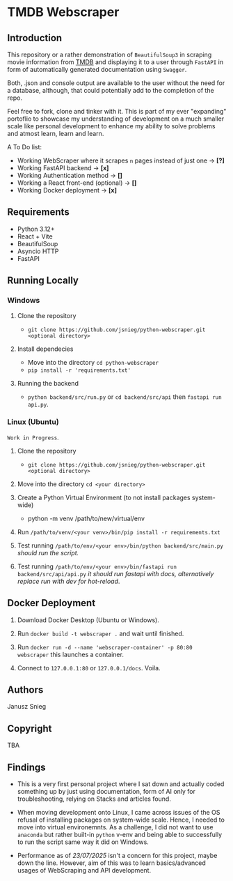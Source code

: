 # TMDB Webscraper

## Introduction

This repository or a rather demonstration of `BeautifulSoup3` in scraping movie information from [TMDB](https://www.themoviedb.org/) and displaying it to a user through `FastAPI` in form of automatically generated documentation using `Swagger`.

Both, .json and console output are available to the user without the need for a database, although, that could potentially add to the completion of the repo.

Feel free to fork, clone and tinker with it. This is part of my ever "expanding" portoflio to showcase my understanding of development on a much smaller scale like personal development to enhance my ability to solve problems and atmost learn, learn and learn.

A To Do list:

- Working WebScraper where it scrapes `n` pages instead of just one -> **[?]**
- Working FastAPI backend -> **[x]**
- Working Authentication method -> **[]**
- Working a React front-end (optional) -> **[]**
- Working Docker deployment -> **[x]**

## Requirements

- Python 3.12+
- React + Vite
- BeautifulSoup
- Asyncio HTTP
- FastAPI

## Running Locally

### Windows

1. Clone the repository

    - `git clone https://github.com/jsnieg/python-webscraper.git <optional directory>`

2. Install dependecies

    - Move into the directory `cd python-webscraper`
    - `pip install -r 'requirements.txt'`

3. Running the backend

    - `python backend/src/run.py` or `cd backend/src/api` then `fastapi run api.py`.

### Linux (Ubuntu)

`Work in Progress`.

1. Clone the repository

    - `git clone https://github.com/jsnieg/python-webscraper.git <optional directory>`

2. Move into the directory `cd <your directory>`

3. Create a Python Virtual Environment (to not install packages system-wide)

    - python -m venv /path/to/new/virtual/env

4. Run `/path/to/venv/<your venv>/bin/pip install -r requirements.txt`

5. Test running `/path/to/env/<your env>/bin/python backend/src/main.py` *should run the script.*

6. Test running `/path/to/env/<your env>/bin/fastapi run backend/src/api/api.py` *it should run fastapi with docs, alternatively replace run with dev for hot-reload*.

## Docker Deployment

1. Download Docker Desktop (Ubuntu or Windows).

2. Run `docker build -t webscraper .` and wait until finished.

3. Run `docker run -d --name 'webscraper-container' -p 80:80 webscraper` this launches a container.

4. Connect to `127.0.0.1:80` or `127.0.0.1/docs`. Voila.

## Authors

Janusz Snieg

## Copyright

TBA

## Findings

- This is a very first personal project where I sat down and actually coded something up by just using documentation, form of AI only for troubleshooting, relying on Stacks and articles found.

- When moving development onto Linux, I came across issues of the OS refusal of installing packages on system-wide scale. Hence, I needed to move into virtual environemnts. As a challenge, I did not want to use `anaconda` but rather built-in `python` v-env and being able to successfully to run the script same way it did on Windows.

- Performance as of *23/07/2025* isn't a concern for this project, maybe down the line. However, aim of this was to learn basics/advanced usages of WebScraping and API development.